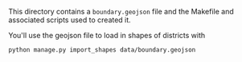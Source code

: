 This directory contains a `boundary.geojson` file and the Makefile and associated scripts used to created it.

You'll use the geojson file to load in shapes of districts with

`python manage.py import_shapes data/boundary.geojson`
